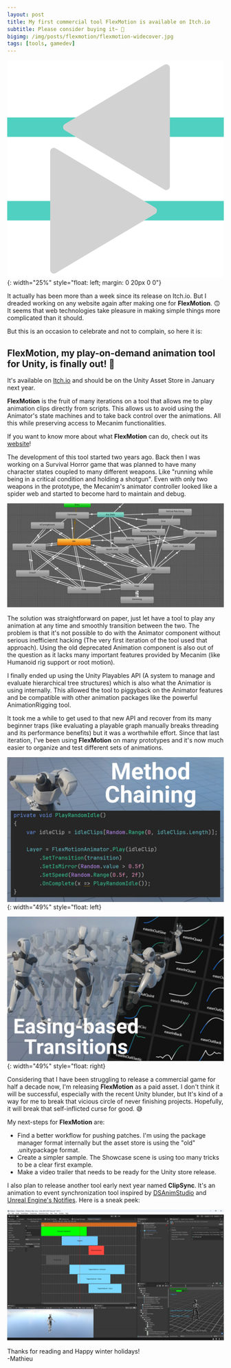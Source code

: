 ```yaml
---
layout: post
title: My first commercial tool FlexMotion is available on Itch.io
subtitle: Please consider buying it~ 🥲
bigimg: /img/posts/flexmotion/flexmotion-widecover.jpg
tags: [tools, gamedev]
---
```


![FlexMotion logo](/img/posts/flexmotion/flexmotion-logo-light.svg){: width="25%" style="float: left; margin: 0 20px 0 0"}

It actually has been more than a week since its release on Itch.io. But I dreaded working on any website again after making one for **FlexMotion**. 🙃
It seems that web technologies take pleasure in making simple things more complicated than it should.

But this is an occasion to celebrate and not to complain, so here it is: 

## FlexMotion, my play-on-demand animation tool for Unity, is finally out! 🥳

It's available on [Itch.io](https://moartis.itch.io/flexmotion) and should be on the Unity Asset Store in January next year.

**FlexMotion** is the fruit of many iterations on a tool that allows me to play animation clips directly from scripts. This allows us to avoid using the Animator's state machines and to take back control over the animations. All this while preserving access to Mecanim functionalities. 

If you want to know more about what **FlexMotion** can do, check out its [website](https://flexmotion.moartis.dev)!

The development of this tool started two years ago. Back then I was working on a Survival Horror game that was planned to have many character states coupled to many different weapons. Like "running while being in a critical condition and holding a shotgun". Even with only two weapons in the prototype, the Mecanim's animator controller looked like a spider web and started to become hard to maintain and debug. 

![Typical animator controller](/img/posts/flexmotion/animator-controller.webp)

The solution was straightforward on paper, just let have a tool to play any animation at any time and smoothly transition between the two. 
The problem is that it's not possible to do with the Animator component without serious inefficient hacking (The very first iteration of the tool used that approach).
Using the old deprecated Animation component is also out of the question as it lacks many important features provided by Mecanim (like Humanoid rig support or root motion).

I finally ended up using the Unity Playables API (A system to manage and evaluate hierarchical tree structures) which is also what the Animatior is using internally. 
This allowed the tool to piggyback on the Animator features and be compatible with other animation packages like the powerful AnimationRigging tool.

It took me a while to get used to that new API and recover from its many beginner traps (like evaluating a playable graph manually breaks threading and its performance benefits) but it was a worthwhile effort. Since that last iteration, I've been using **FlexMotion** on many prototypes and it's now much easier to organize and test different sets of animations.

![Method Chaining](/img/posts/flexmotion/MethodChaining.jpg){: width="49%" style="float: left}
<!-- ![Time Callbacks](/img/posts/flexmotion/TimeCallbacks.jpg){: width="32%" style="float: center}  -->
![Easing-based transitions](/img/posts/flexmotion/EasingBasedTransitions.jpg){: width="49%" style="float: right} 

Considering that I have been struggling to release a commercial game for half a decade now, I'm releasing **FlexMotion** as a paid asset.
I don't think it will be successful, especially with the recent Unity blunder, but It's kind of a way for me to break that vicious circle of never finishing projects. 
Hopefully, it will break that self-inflicted curse for good. 😅

My next-steps for **FlexMotion** are: 
- Find a better workflow for pushing patches. I'm using the package manager format internally but the asset store is using the "old" .unitypackage format.
- Create a simpler sample. The Showcase scene is using too many tricks to be a clear first example.
- Make a video trailer that needs to be ready for the Unity store release. 

I also plan to release another tool early next year named **ClipSync**. It's an animation to event synchronization tool inspired by [DSAnimStudio](https://github.com/Meowmaritus/DSAnimStudio) and [Unreal Engine's Notifies](https://docs.unrealengine.com/5.0/en-US/animation-notifies-in-unreal-engine/). Here is a sneak peek:

![Typical animator controller](/img/posts/flexmotion/clipsync.jpg)

Thanks for reading and Happy winter holidays!
<br/>-Mathieu
